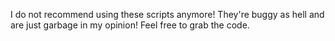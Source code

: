 I do not recommend using these scripts anymore! They're buggy as hell and are just garbage in my opinion! Feel free to grab the code.
